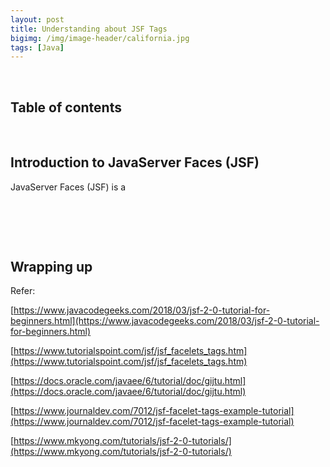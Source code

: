 ```yaml
---
layout: post
title: Understanding about JSF Tags
bigimg: /img/image-header/california.jpg
tags: [Java]
---
```




<br>

## Table of contents





<br>

## Introduction to JavaServer Faces (JSF)
JavaServer Faces (JSF) is a 




<br>

## 


<br>

## Wrapping up



Refer:

[https://www.javacodegeeks.com/2018/03/jsf-2-0-tutorial-for-beginners.html](https://www.javacodegeeks.com/2018/03/jsf-2-0-tutorial-for-beginners.html)

[https://www.tutorialspoint.com/jsf/jsf_facelets_tags.htm](https://www.tutorialspoint.com/jsf/jsf_facelets_tags.htm)

[https://docs.oracle.com/javaee/6/tutorial/doc/gijtu.html](https://docs.oracle.com/javaee/6/tutorial/doc/gijtu.html)

[https://www.journaldev.com/7012/jsf-facelet-tags-example-tutorial](https://www.journaldev.com/7012/jsf-facelet-tags-example-tutorial)

[https://www.mkyong.com/tutorials/jsf-2-0-tutorials/](https://www.mkyong.com/tutorials/jsf-2-0-tutorials/)